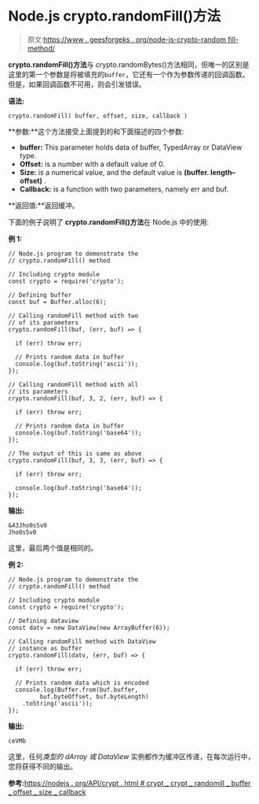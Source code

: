 # Node.js crypto.randomFill()方法

> 原文:[https://www . geesforgeks . org/node-js-crypto-random fill-method/](https://www.geeksforgeeks.org/node-js-crypto-randomfill-method/)

**crypto.randomFill()方法**与 crypto.randomBytes()方法相同，但唯一的区别是这里的第一个参数是将被填充的`buffer`，它还有一个作为参数传递的回调函数。但是，如果回调函数不可用，则会引发错误。

**语法:**

```
crypto.randomFill( buffer, offset, size, callback )
```

**参数:**这个方法接受上面提到的和下面描述的四个参数:

*   **buffer:** This parameter holds data of buffer, TypedArray or DataView type.
*   **Offset:** is a number with a default value of 0.
*   **Size:** is a numerical value, and the default value is **(buffer. length–offset)** .
*   **Callback:** is a function with two parameters, namely err and buf.

**返回值:**返回缓冲。

下面的例子说明了 **crypto.randomFill()方法**在 Node.js 中的使用:

**例 1:**

```
// Node.js program to demonstrate the 
// crypto.randomFill() method

// Including crypto module
const crypto = require('crypto');

// Defining buffer
const buf = Buffer.alloc(6);

// Calling randomFill method with two
// of its parameters
crypto.randomFill(buf, (err, buf) => {

  if (err) throw err;

  // Prints random data in buffer
  console.log(buf.toString('ascii'));
});

// Calling randomFill method with all
// its parameters
crypto.randomFill(buf, 3, 2, (err, buf) => {

  if (err) throw err;

  // Prints random data in buffer
  console.log(buf.toString('base64'));
});

// The output of this is same as above
crypto.randomFill(buf, 3, 3, (err, buf) => {

  if (err) throw err;

  console.log(buf.toString('base64'));
});
```

**输出:**

```
&43Jho0s5v0
Jho0s5v0

```

这里，最后两个值是相同的。

**例 2:**

```
// Node.js program to demonstrate the 
// crypto.randomFill() method

// Including crypto module
const crypto = require('crypto');

// Defining dataview
const datv = new DataView(new ArrayBuffer(6));

// Calling randomFill method with DataView
// instance as buffer
crypto.randomFill(datv, (err, buf) => {

  if (err) throw err;

  // Prints random data which is encoded
  console.log(Buffer.from(buf.buffer, 
         buf.byteOffset, buf.byteLength)
    .toString('ascii'));
});
```

**输出:**

```
ceVMb

```

这里，任何*类型的 dArray 或 DataView* 实例都作为缓冲区传递，在每次运行中，您将获得不同的输出。

**参考:**[https://nodejs . org/API/crypt . html # crypt _ crypt _ randomill _ buffer _ offset _ size _ callback](https://nodejs.org/api/crypto.html#crypto_crypto_randomfill_buffer_offset_size_callback)